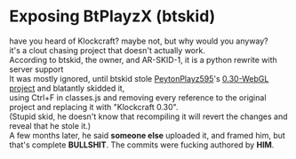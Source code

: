 # Exposing BtPlayzX (btskid)
have you heard of Klockcraft? maybe not, but why would you anyway? <br>
it's a clout chasing project that doesn't actually work. <br>
According to btskid, the owner, and AR-SKID-1, it is a python rewrite with server support <br>
It was mostly ignored, until btskid stole [PeytonPlayz595](https://github.com/PeytonPlayz595/)'s [0.30-WebGL project](https://github.com/PeytonPlayz595/0.30-WebGL/) and blatantly skidded it, <br>
using Ctrl+F in classes.js and removing every reference to the original project and replacing it with "Klockcraft 0.30". <br>
(Stupid skid, he doesn't know that recompiling it will revert the changes and reveal that he stole it.)<br>
A few months later, he said **someone else** uploaded it, and framed him, but that's complete **BULLSHIT**. The commits were fucking authored by **HIM**.
